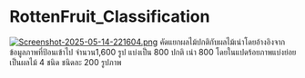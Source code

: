 # RottenFruit_Classification
[![Screenshot-2025-05-14-221604.png](https://i.postimg.cc/K8f5YpVg/Screenshot-2025-05-14-221604.png)](https://postimg.cc/18gFCBy9)
คัดแยกผลไม้ปกติกับผลไม้เน่าโดยอ้างอิงจากข้อมูลภาพที่ป้อนเข้าไป จำนวน1,600 รูป แบ่งเป็น 800 ปกติ เน่า 800 โดยในแปดร้อยภาพแบ่งย่อยเป็นผลไม้ 4 ชนิด ชนิดละ 200 รูปภาพ
